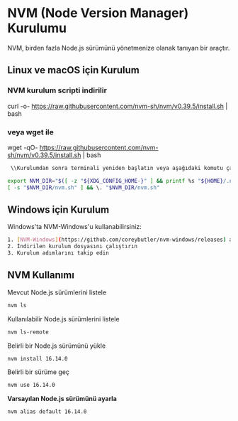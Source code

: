 # NVM (Node Version Manager) Kurulumu

NVM, birden fazla Node.js sürümünü yönetmenize olanak tanıyan bir araçtır.
## Linux ve macOS için Kurulum

### NVM kurulum scripti indirilir
curl -o- https://raw.githubusercontent.com/nvm-sh/nvm/v0.39.5/install.sh | bash

### veya wget ile
wget -qO- https://raw.githubusercontent.com/nvm-sh/nvm/v0.39.5/install.sh | bash
```sh
 \\Kurulumdan sonra terminali yeniden başlatın veya aşağıdaki komutu çalıştırın:

export NVM_DIR="$([ -z "${XDG_CONFIG_HOME-}" ] && printf %s "${HOME}/.nvm" || printf %s "${XDG_CONFIG_HOME}/nvm")"
[ -s "$NVM_DIR/nvm.sh" ] && \. "$NVM_DIR/nvm.sh"
```
## Windows için Kurulum

Windows'ta NVM-Windows'u kullanabilirsiniz:
```sh
1. [NVM-Windows](https://github.com/coreybutler/nvm-windows/releases) adresinden en son sürümü indirin
2. İndirilen kurulum dosyasını çalıştırın
3. Kurulum adımlarını takip edin
```
## NVM Kullanımı

 Mevcut Node.js sürümlerini listele
 ```sh
nvm ls
```
 Kullanılabilir Node.js sürümlerini listele
 ```sh
nvm ls-remote
```
 Belirli bir Node.js sürümünü yükle
 ```sh
nvm install 16.14.0
```
 Belirli bir sürüme geç
 ```sh
nvm use 16.14.0
```
**Varsayılan Node.js sürümünü ayarla**
 ```sh
nvm alias default 16.14.0
```
